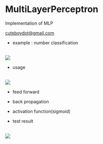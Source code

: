 # MultiLayerPerceptron
Implementation of MLP

cuteboydot@gmail.com

- example : number classification

<br>
<img src="https://github.com/cuteboydot/MultiLayerPerceptron/blob/master/img/number_ex.JPG.png" />
</br>

- usage
<br>
<img src="https://github.com/cuteboydot/MultiLayerPerceptron/blob/master/img/traintest.JPG.png" />
</br>

- feed forward

    

- back propagation

- activation function(sigmoid)


- test result
<br>
<img src="https://github.com/cuteboydot/MultiLayerPerceptron/blob/master/img/test_result.JPG.png" />
</br>

  

